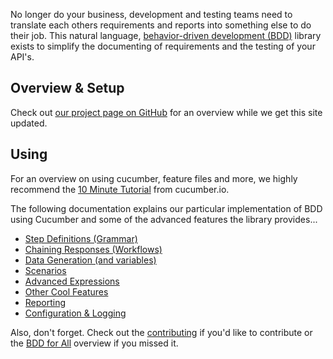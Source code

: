 No longer do your business, development and testing teams need to translate each others requirements and reports into something else to do their job.  This natural language, [behavior-driven development (BDD)](https://en.wikipedia.org/wiki/Behavior-driven_development) library exists to simplify the documenting of requirements and the testing of your API's.

## Overview & Setup

Check out [our project page on GitHub](https://github.com/Accenture/bdd-for-all/) for an overview while we get this site updated.

## Using

For an overview on using cucumber, feature files and more, we highly recommend the [10 Minute Tutorial](https://docs.cucumber.io/guides/10-minute-tutorial/) from cucumber.io.

The following documentation explains our particular implementation of BDD using Cucumber and some of the advanced features the library provides...

* [Step Definitions (Grammar)](GRAMMAR.md)
* [Chaining Responses (Workflows)](CHAINING.md)
* [Data Generation (and variables)](DATAGEN.md)
* [Scenarios](SCENARIOS.md)
* [Advanced Expressions](GPATH.md)
* [Other Cool Features](OTHERFEATURES.md)
* [Reporting](REPORTING.md)
* [Configuration & Logging](CONFIGURATION.md)

Also, don't forget. Check out the [contributing](../CONTRIBUTING.md) if you'd like to contribute or the [BDD for All](../README.md) overview if you missed it.